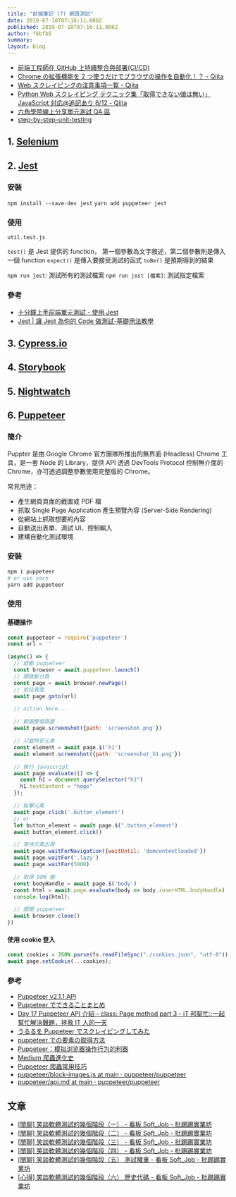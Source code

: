 ```yaml
---
title: "前端筆記 (7) 網頁測試"
date: 2019-07-18T07:16:11.000Z
published: 2019-07-18T07:16:11.000Z
author: f6bfb5
summary:
layout: blog
---
```


- [前端工程師在 GitHub 上持續整合與部署(CI/CD)](https://medium.com/yusong-blog/%E5%89%8D%E7%AB%AF%E5%B7%A5%E7%A8%8B%E5%B8%AB%E5%9C%A8github%E4%B8%8A%E6%8C%81%E7%BA%8C%E6%95%B4%E5%90%88%E8%88%87%E9%83%A8%E7%BD%B2-ci-cd-9735f622ae68)
- [Chrome の拡張機能を 2 つ使うだけでブラウザの操作を自動化！？ - Qiita](https://qiita.com/Daara_y/items/4f006ead604e015186dc)
- [Web スクレイピングの注意事項一覧 - Qiita](https://qiita.com/nezuq/items/c5e827e1827e7cb29011)
- [Python Web スクレイピング テクニック集「取得できない値は無い」JavaScript 対応@追記あり 6/12 - Qiita](https://qiita.com/Azunyan1111/items/b161b998790b1db2ff7a)
- [六角學院線上分享單元測試 QA 區](https://hackmd.io/Jsn8miqHQdWUUdqgrIc9Cg)
- [step-by-step-unit-testing](https://github.com/ms314006/step-by-step-unit-testing)

## 1. [Selenium](https://selenium.dev/)

## 2. [Jest](https://jestjs.io/)

### 安裝

`npm install --save-dev jest`
`yarn add puppeteer jest`

### 使用

`util.test.js`

`test()` 是 Jest 提供的 function，
第一個參數為文字敘述，第二個參數則是傳入一個 function
`expect()` 是傳入要接受測試的函式
`toBe()` 是預期得到的結果

`npm run jest`: 測試所有的測試檔案
`npm run jest [檔案]`: 測試指定檔案

### 參考

- [十分鐘上手前端單元測試 - 使用 Jest](https://wcc723.github.io/development/2020/02/02/jest-intro/)
- [Jest | 讓 Jest 為你的 Code 做測試-基礎用法教學](https://medium.com/enjoy-life-enjoy-coding/%E8%AE%93-jest-%E7%82%BA%E4%BD%A0%E7%9A%84-code-%E5%81%9A%E5%96%AE%E5%85%83%E6%B8%AC%E8%A9%A6-%E5%9F%BA%E7%A4%8E%E7%94%A8%E6%B3%95%E6%95%99%E5%AD%B8-d898f11d9a23)

## 3. [Cypress.io](https://www.cypress.io/)

## 4. [Storybook](https://storybook.js.org/)

## 5. [Nightwatch](https://nightwatchjs.org/)

## 6. [Puppeteer](https://github.com/puppeteer/puppeteer)

### 簡介

Puppter 是由 Google Chrome 官方團隊所推出的無界面 (Headless) Chrome 工具，是一套 Node 的 Library，提供 API 透過 DevTools Protocol 控制無介面的 Chrome，亦可透過調整參數使用完整版的 Chrome。

常見用途：

- 產生網頁頁面的截圖或 PDF 檔
- 抓取 Single Page Application 產生預覽內容 (Server-Side Rendering)
- 從網站上抓取想要的內容
- 自動送出表單、測試 UI、控制輸入
- 建構自動化測試環境

### 安裝

```bash
npm i puppeteer
# or use yarn
yarn add puppeteer
```

### 使用

#### 基礎操作

```js
const puppeteer = require('puppeteer')
const url = ''

(async() => {
  // 啟動 puppeteer
  const browser = await.puppeteer.launch()
  // 開啟新分頁
  const page = await browser.newPage()
  // 前往頁面
  await page.goto(url)

  // action here...

  // 截圖整個頁面
  await page.screenshot({path: 'screenshot.png'})

  // 只截特定元素
  const element = await page.$('h1')
  await element.screenshot({path: 'screenshot_h1.png'})

  // 執行 javascript
  await page.evaluate(() => {
    const h1 = document.querySelector("h1")
    h1.textContent = "hoge"
  });

  // 點擊元素
  await page.click('.button_element')
  // or
  let button_element = await page.$(".button_element")
  await button_element.click()

  // 等待元素出現
  await page.waitForNavigation({waitUntil: 'domcontentloaded'})
  await page.waitFor('.lazy')
  await page.waitFor(5000)

  // 取得 DOM 樹
  const bodyHandle = await page.$('body')
  const html = await.page.evaluate(body => body.innerHTML.bodyHandle)
  console.log(html);

  // 關閉 puppeteer
  await browser.close()
})
```

#### 使用 cookie 登入

```javascript
const cookies = JSON.parse(fs.readFileSync("./cookies.json", "utf-8"));
await page.setCookie(...cookies);
```

### 參考

- [Puppeteer v2.1.1 API](https://zhaoqize.github.io/puppeteer-api-zh_CN/#/)
- [Puppeteer でできることまとめ](https://techblog.gmo-ap.jp/2018/12/28/puppeteer%E3%81%A7%E3%81%A7%E3%81%8D%E3%82%8B%E3%81%93%E3%81%A8%E3%81%BE%E3%81%A8%E3%82%81/)
- [Day 17 Puppeteer API 介紹 - class: Page method part 3 - iT 邦幫忙::一起幫忙解決難題，拯救 IT 人的一天](https://ithelp.ithome.com.tw/articles/10202445)
- [うるるを Puppeteer でスクレイピングしてみた](https://qiita.com/KawamotoShuji/items/878ae659a5c6e540343e)
- [puppeteer での要素の取得方法](https://qiita.com/go_sagawa/items/85f97deab7ccfdce53ea)
- [Puppeteer：模拟浏览器操作行为的利器](https://github.com/chenxiaochun/blog/issues/38)
- [Medium 爬蟲進化史](https://blog.techbridge.cc/2019/07/13/medium-crawler/)
- [Puppeteer 爬蟲常用技巧](https://blog.typeart.cc/using-puppeteer-crawler-common-skills/)
- [puppeteer/block-images.js at main · puppeteer/puppeteer](https://github.com/puppeteer/puppeteer/blob/main/examples/block-images.js)
- [puppeteer/api.md at main · puppeteer/puppeteer](https://github.com/puppeteer/puppeteer/blob/main/docs/api.md#pagesetrequestinterceptionvalue)

## 文章

- [\[閒聊\] 笑談軟體測試的幾個階段（一） - 看板 Soft_Job - 批踢踢實業坊](https://www.ptt.cc/bbs/Soft_Job/M.1332567899.A.C00.html)
- [\[閒聊\] 笑談軟體測試的幾個階段（二） - 看板 Soft_Job - 批踢踢實業坊](https://www.ptt.cc/bbs/Soft_Job/M.1332601969.A.342.html)
- [\[閒聊\] 笑談軟體測試的幾個階段（三） - 看板 Soft_Job - 批踢踢實業坊](https://www.ptt.cc/bbs/Soft_Job/M.1332681709.A.EB4.html)
- [\[閒聊\] 笑談軟體測試的幾個階段（四） - 看板 Soft_Job - 批踢踢實業坊](https://www.ptt.cc/bbs/Soft_Job/M.1332697283.A.630.html)
- [\[閒聊\] 笑談軟體測試的幾個階段（五） 測試權重 - 看板 Soft_Job - 批踢踢實業坊](https://www.ptt.cc/bbs/Soft_Job/M.1332863702.A.076.html)
- [\[心得\] 笑談軟體測試的幾個階段（六） 歷史代碼 - 看板 Soft_Job - 批踢踢實業坊](https://www.ptt.cc/bbs/Soft_Job/M.1597938487.A.566.html)

